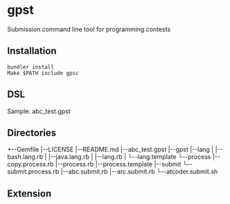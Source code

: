 # gpst
Submission command line tool for programming contests

## Installation

    bundler install
    Make $PATH include gpsc

## DSL
Sample: abc_test.gpst

## 

## Directories
+--Gemfile
|--LICENSE
|--README.md
|--abc_test.gpst
|--gpst
|--lang
|  |--bash.lang.rb
|  |--java.lang.rb
|  |--lang.rb
|  └--lang.template
└--process
   |--copy.process.rb
   |--process.rb
   |--process.template
   |--submit
   └--submit.process.rb
      |--abc.submit.rb
      |--arc.submit.rb
      └--atcoder.submit.sh

## Extension